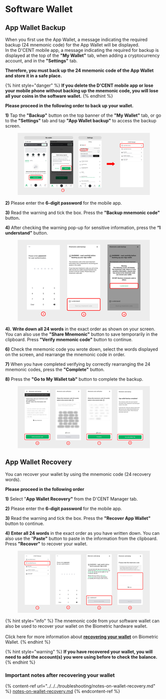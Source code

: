 # Software Wallet

## App Wallet Backup

When you first use the App Wallet, a message indicating the required backup (24 mnemonic code) for the App Wallet will be displayed.\
In the D'CENT mobile app, a message indicating the required for backup is displayed at the top of the **"My Wallet"** tab, when adding a cryptocurrency account, and in the **"Settings"** tab.

**Therefore, you must back up the 24 mnemonic code of the App Wallet and store it in a safe place.**

{% hint style="danger" %}
**If you delete the D'CENT mobile app or lose your mobile phone without backing up the mnemonic code, you will lose all your coins in the software wallet.**
{% endhint %}

**Please proceed in the following order to back up your wallet.**

**1)** Tap the **"Backup"** button on the top banner of the **"My Wallet"** tab, or go to the **"Settings"** tab and tap **"App Wallet backup"** to access the backup screen.

<figure><img src="../../../.gitbook/assets/image (262).png" alt=""><figcaption></figcaption></figure>

**2)** Please enter the **6-digit password** for the mobile app.

**3)** Read the warning and tick the box. Press the **"Backup mnemonic code"** butto&#x6E;**.**

**4)** After checking the warning pop-up for sensitive information, press the **“I understand”** button.

<figure><img src="../../../.gitbook/assets/image (263).png" alt=""><figcaption></figcaption></figure>

**4).**  **Write down all 24 words** in the exact order as shown on your screen.  You can also use the **"Share Mnemonic"** button to save temporarily in the clipboard. Press **"Verify mnemonic code"** button  to continue.&#x20;

**6)** Check the mnemonic code you wrote down, select the words displayed on the screen, and rearrange the mnemonic code in order.

**7)** When you have completed verifying by correctly rearranging the 24 mnemonic codes, press the **"Complete"** button.

**8)** Press the **"Go to My Wallet tab"** button to complete the backup.

<div align="left"><figure><img src="../../../.gitbook/assets/3 (19).jpg" alt=""><figcaption></figcaption></figure></div>

## App Wallet Recovery <a href="#recover_appwallet" id="recover_appwallet"></a>

You can recover your wallet by using the mnemonic code (24 recovery words).

**Please proceed in the following order**

**1)** Select "**App Wallet Recovery"** from the D'CENT Manager tab.

**2)** Please enter the **6-digit password** for the mobile app.

**3)** Read the warning and tick the box. Press the **"Recover App Wallet"** button to continue.

**4)** **Enter all 24 words** in the exact order as you have written down. You can also use the "**Paste"** button to paste in the information from the clipboard. Press **"Recover"** to recover your wallet.&#x20;

<figure><img src="../../../.gitbook/assets/9 (2).jpg" alt=""><figcaption></figcaption></figure>

{% hint style="info" %}
The mnemonic code from your software wallet can also be used to recover your wallet on the Biometric hardware wallet. \
\
Click here for more information about [**recovering your wallet**](../../../biometric-wallet/recovery/) on Biometric Wallet.
{% endhint %}

{% hint style="warning" %}
**If you have recovered your wallet, you will need to add the account(s) you were using before to check the balance.**
{% endhint %}

### Important notes after recovering your wallet

{% content-ref url="../../../troubleshooting/notes-on-wallet-recovery.md" %}
[notes-on-wallet-recovery.md](../../../troubleshooting/notes-on-wallet-recovery.md)
{% endcontent-ref %}


